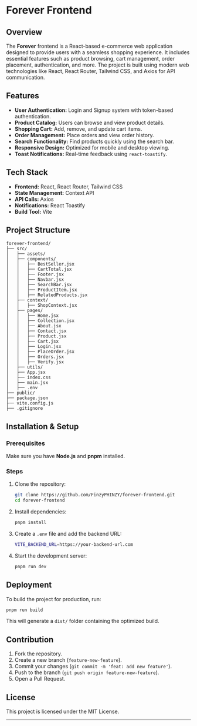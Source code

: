 # Forever Frontend

## Overview

The **Forever** frontend is a React-based e-commerce web application designed to provide users with a seamless shopping experience. It includes essential features such as product browsing, cart management, order placement, authentication, and more. The project is built using modern web technologies like React, React Router, Tailwind CSS, and Axios for API communication.

## Features

- **User Authentication:** Login and Signup system with token-based authentication.
- **Product Catalog:** Users can browse and view product details.
- **Shopping Cart:** Add, remove, and update cart items.
- **Order Management:** Place orders and view order history.
- **Search Functionality:** Find products quickly using the search bar.
- **Responsive Design:** Optimized for mobile and desktop viewing.
- **Toast Notifications:** Real-time feedback using `react-toastify`.

## Tech Stack

- **Frontend:** React, React Router, Tailwind CSS
- **State Management:** Context API
- **API Calls:** Axios
- **Notifications:** React Toastify
- **Build Tool:** Vite

## Project Structure

```
forever-frontend/
├── src/
│   ├── assets/
│   ├── components/
│   │   ├── BestSeller.jsx
│   │   ├── CartTotal.jsx
│   │   ├── Footer.jsx
│   │   ├── Navbar.jsx
│   │   ├── SearchBar.jsx
│   │   ├── ProductItem.jsx
│   │   ├── RelatedProducts.jsx
│   ├── context/
│   │   ├── ShopContext.jsx
│   ├── pages/
│   │   ├── Home.jsx
│   │   ├── Collection.jsx
│   │   ├── About.jsx
│   │   ├── Contact.jsx
│   │   ├── Product.jsx
│   │   ├── Cart.jsx
│   │   ├── Login.jsx
│   │   ├── PlaceOrder.jsx
│   │   ├── Orders.jsx
│   │   ├── Verify.jsx
│   ├── utils/
│   ├── App.jsx
│   ├── index.css
│   ├── main.jsx
│   ├── .env
├── public/
├── package.json
├── vite.config.js
├── .gitignore
```

## Installation & Setup

### Prerequisites

Make sure you have **Node.js** and **pnpm** installed.

### Steps

1. Clone the repository:

   ```sh
   git clone https://github.com/FinzyPHINZY/forever-frontend.git
   cd forever-frontend
   ```

2. Install dependencies:

   ```sh
   pnpm install
   ```

3. Create a `.env` file and add the backend URL:

   ```sh
   VITE_BACKEND_URL=https://your-backend-url.com
   ```

4. Start the development server:
   ```sh
   pnpm run dev
   ```

## Deployment

To build the project for production, run:

```sh
pnpm run build
```

This will generate a `dist/` folder containing the optimized build.

## Contribution

1. Fork the repository.
2. Create a new branch (`feature-new-feature`).
3. Commit your changes (`git commit -m 'feat: add new feature'`).
4. Push to the branch (`git push origin feature-new-feature`).
5. Open a Pull Request.

## License

This project is licensed under the MIT License.

---
